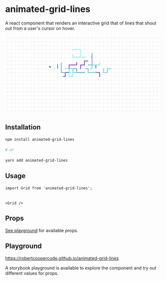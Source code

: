 # animated-grid-lines

A react component that renders an interactive grid that of lines that shout out from a user's cursor on hover.

![demo](./demo.gif)

## Installation

```bash
npm install animated-grid-lines

# or

yarn add animated-grid-lines
```

## Usage

```tsx
import Grid from 'animated-grid-lines';


<Grid />
```

## Props

[See playground](https://robertcoopercode.github.io/animated-grid-lines) for available props.

## Playground

https://robertcoopercode.github.io/animated-grid-lines

A storybook playground is available to explore the component and try out different values for props.
